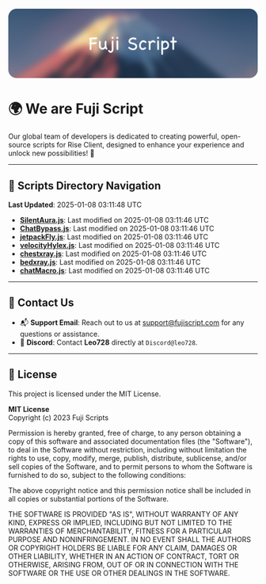 ![Banner](.github/b.webp)

# 🌍 **We are Fuji Script**

Our global team of developers is dedicated to creating powerful, open-source scripts for Rise Client, designed to enhance your experience and unlock new possibilities! 🌟

---
<!-- SCRIPTS_NAVIGATION_START -->
## 📂 **Scripts Directory Navigation**

**Last Updated**: 2025-01-08 03:11:48 UTC

- **[SilentAura.js](scripts/SilentAura.js)**: Last modified on 2025-01-08 03:11:46 UTC
- **[ChatBypass.js](scripts/ChatBypass.js)**: Last modified on 2025-01-08 03:11:46 UTC
- **[jetpackFly.js](scripts/jetpackFly.js)**: Last modified on 2025-01-08 03:11:46 UTC
- **[velocityHylex.js](scripts/velocityHylex.js)**: Last modified on 2025-01-08 03:11:46 UTC
- **[chestxray.js](scripts/chestxray.js)**: Last modified on 2025-01-08 03:11:46 UTC
- **[bedxray.js](scripts/bedxray.js)**: Last modified on 2025-01-08 03:11:46 UTC
- **[chatMacro.js](scripts/chatMacro.js)**: Last modified on 2025-01-08 03:11:46 UTC

<!-- SCRIPTS_NAVIGATION_END -->

---

## 💬 **Contact Us**  
- 📬 **Support Email**: Reach out to us at [support@fujiscript.com](mailto:support@fujiscript.com) for any questions or assistance.  
- 💬 **Discord**: Contact **Leo728** directly at `Discord@leo728`.

---

## 📜 **License**

This project is licensed under the MIT License.  

**MIT License**  
Copyright (c) 2023 Fuji Scripts  

Permission is hereby granted, free of charge, to any person obtaining a copy of this software and associated documentation files (the "Software"), to deal in the Software without restriction, including without limitation the rights to use, copy, modify, merge, publish, distribute, sublicense, and/or sell copies of the Software, and to permit persons to whom the Software is furnished to do so, subject to the following conditions:  

The above copyright notice and this permission notice shall be included in all copies or substantial portions of the Software.  

THE SOFTWARE IS PROVIDED "AS IS", WITHOUT WARRANTY OF ANY KIND, EXPRESS OR IMPLIED, INCLUDING BUT NOT LIMITED TO THE WARRANTIES OF MERCHANTABILITY, FITNESS FOR A PARTICULAR PURPOSE AND NONINFRINGEMENT. IN NO EVENT SHALL THE AUTHORS OR COPYRIGHT HOLDERS BE LIABLE FOR ANY CLAIM, DAMAGES OR OTHER LIABILITY, WHETHER IN AN ACTION OF CONTRACT, TORT OR OTHERWISE, ARISING FROM, OUT OF OR IN CONNECTION WITH THE SOFTWARE OR THE USE OR OTHER DEALINGS IN THE SOFTWARE.  
